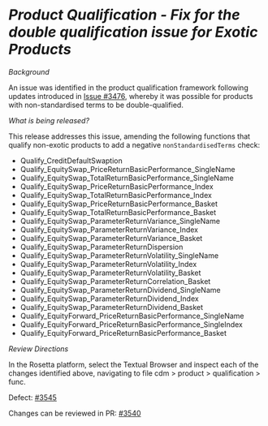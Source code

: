 # _Product Qualification - Fix for the double qualification issue for Exotic Products_

_Background_

An issue was identified in the product qualification framework following updates introduced in [Issue #3476](https://github.com/finos/common-domain-model/issues/3476), whereby it was possible for products with non-standardised terms to be double-qualified.

_What is being released?_

This release addresses this issue, amending the following functions that qualify non-exotic products to add a negative `nonStandardisedTerms` check:

* Qualify_CreditDefaultSwaption
* Qualify_EquitySwap_PriceReturnBasicPerformance_SingleName
* Qualify_EquitySwap_TotalReturnBasicPerformance_SingleName
* Qualify_EquitySwap_PriceReturnBasicPerformance_Index
* Qualify_EquitySwap_TotalReturnBasicPerformance_Index
* Qualify_EquitySwap_PriceReturnBasicPerformance_Basket
* Qualify_EquitySwap_TotalReturnBasicPerformance_Basket
* Qualify_EquitySwap_ParameterReturnVariance_SingleName
* Qualify_EquitySwap_ParameterReturnVariance_Index
* Qualify_EquitySwap_ParameterReturnVariance_Basket
* Qualify_EquitySwap_ParameterReturnDispersion
* Qualify_EquitySwap_ParameterReturnVolatility_SingleName
* Qualify_EquitySwap_ParameterReturnVolatility_Index
* Qualify_EquitySwap_ParameterReturnVolatility_Basket
* Qualify_EquitySwap_ParameterReturnCorrelation_Basket
* Qualify_EquitySwap_ParameterReturnDividend_SingleName
* Qualify_EquitySwap_ParameterReturnDividend_Index
* Qualify_EquitySwap_ParameterReturnDividend_Basket
* Qualify_EquityForward_PriceReturnBasicPerformance_SingleName
* Qualify_EquityForward_PriceReturnBasicPerformance_SingleIndex
* Qualify_EquityForward_PriceReturnBasicPerformance_Basket

_Review Directions_

In the Rosetta platform, select the Textual Browser and inspect each of the changes identified above, navigating to file cdm > product > qualification > func.

Defect: [#3545](https://github.com/finos/common-domain-model/issues/3545)

Changes can be reviewed in PR: [#3540](https://github.com/finos/common-domain-model/pull/3540)

